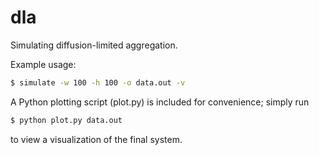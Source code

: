 dla
===

Simulating diffusion-limited aggregation.

Example usage:
```bash
$ simulate -w 100 -h 100 -o data.out -v
```

A Python plotting script (plot.py) is included for convenience; simply run
```bash
$ python plot.py data.out
```
to view a visualization of the final system.
